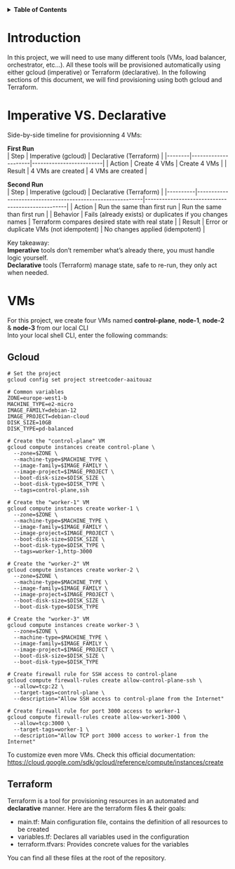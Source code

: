 <details>  
  <summary><strong>Table of Contents</strong></summary>  
  
  - [Introduction](#introduction)
  - [Imperative VS. Declarative](#imperative-vs-declarative)
  - [VMs](#vms)
    - [Gcloud](#gcloud)
    - [Terraform](#terraform)
</details>



# Introduction
In this project, we will need to use many different tools (VMs, load balancer, orchestrator, etc…). All these tools will be provisioned automatically using either gcloud (imperative) or Terraform (declarative). In the following sections of this document, we will find provisioning using both gcloud and Terraform.  



# Imperative VS. Declarative
Side-by-side timeline for provisionning 4 VMs:  

**First Run**  
| Step   | Imperative (gcloud) | Declarative (Terraform) |
|--------|---------------------|-------------------------|
| Action | Create 4 VMs        | Create 4 VMs            |
| Result | 4 VMs are created	 | 4 VMs are created       |

**Second Run**  
| Step     | Imperative (gcloud)                                       | Declarative (Terraform)                          |
|----------|-----------------------------------------------------------|--------------------------------------------------|
| Action   | Run the same than first run                               | Run the same than first run                      |
| Behavior | Fails (already exists) or duplicates if you changes names | Terraform compares desired state with real state |
| Result   | Error or duplicate VMs (not idempotent)               	   | No changes applied (idempotent)                  |

Key takeaway:  
**Imperative** tools don’t remember what’s already there, you must handle logic yourself.  
**Declarative** tools (Terraform) manage state, safe to re-run, they only act when needed.  



# VMs
For this project, we create four VMs named **control-plane**, **node-1**, **node-2** & **node-3** from our local CLI  
Into your local shell CLI, enter the following commands:  

## Gcloud
```
# Set the project
gcloud config set project streetcoder-aaitouaz

# Common variables
ZONE=europe-west1-b
MACHINE_TYPE=e2-micro
IMAGE_FAMILY=debian-12
IMAGE_PROJECT=debian-cloud
DISK_SIZE=10GB
DISK_TYPE=pd-balanced

# Create the "control-plane" VM
gcloud compute instances create control-plane \
  --zone=$ZONE \
  --machine-type=$MACHINE_TYPE \
  --image-family=$IMAGE_FAMILY \
  --image-project=$IMAGE_PROJECT \
  --boot-disk-size=$DISK_SIZE \
  --boot-disk-type=$DISK_TYPE \
  --tags=control-plane,ssh

# Create the "worker-1" VM
gcloud compute instances create worker-1 \
  --zone=$ZONE \
  --machine-type=$MACHINE_TYPE \
  --image-family=$IMAGE_FAMILY \
  --image-project=$IMAGE_PROJECT \
  --boot-disk-size=$DISK_SIZE \
  --boot-disk-type=$DISK_TYPE \
  --tags=worker-1,http-3000

# Create the "worker-2" VM
gcloud compute instances create worker-2 \
  --zone=$ZONE \
  --machine-type=$MACHINE_TYPE \
  --image-family=$IMAGE_FAMILY \
  --image-project=$IMAGE_PROJECT \
  --boot-disk-size=$DISK_SIZE \
  --boot-disk-type=$DISK_TYPE

# Create the "worker-3" VM
gcloud compute instances create worker-3 \
  --zone=$ZONE \
  --machine-type=$MACHINE_TYPE \
  --image-family=$IMAGE_FAMILY \
  --image-project=$IMAGE_PROJECT \
  --boot-disk-size=$DISK_SIZE \
  --boot-disk-type=$DISK_TYPE

# Create firewall rule for SSH access to control-plane
gcloud compute firewall-rules create allow-control-plane-ssh \
  --allow=tcp:22 \
  --target-tags=control-plane \
  --description="Allow SSH access to control-plane from the Internet"

# Create firewall rule for port 3000 access to worker-1
gcloud compute firewall-rules create allow-worker1-3000 \
  --allow=tcp:3000 \
  --target-tags=worker-1 \
  --description="Allow TCP port 3000 access to worker-1 from the Internet"

```  
To customize even more VMs. Check this official documentation: https://cloud.google.com/sdk/gcloud/reference/compute/instances/create  


## Terraform
Terraform is a tool for provisioning resources in an automated and **declarative** manner. Here are the terraform files & their goals:  
  - main.tf: Main configuration file, contains the definition of all resources to be created  
  - variables.tf: Declares all variables used in the configuration  
  - terraform.tfvars: Provides concrete values for the variables  

You can find all these files at the root of the repository.  
